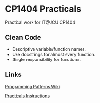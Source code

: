# CP1404 Practicals

Practical work for IT@JCU CP1404

## Clean Code
- Descriptive variable/function names.
- Use docstrings for almost every function.
- Single responsibility for functions.

## Links
[Programming Patterns Wiki](https://github.com/CP1404/Starter/wiki/Programming-Patterns)

[Practicals Instructions](https://github.com/CP1404/Practicals)